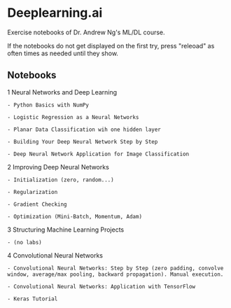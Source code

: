 # Deeplearning.ai
 Exercise notebooks of Dr. Andrew Ng's ML/DL course.
 
 If the notebooks do not get displayed on the first try, press "releoad" as often times as needed until they show.

## Notebooks

1 Neural Networks and Deep Learning

	- Python Basics with NumPy
	
	- Logistic Regression as a Neural Networks
	
	- Planar Data Classification wih one hidden layer
	
	- Building Your Deep Neural Network Step by Step
	
	- Deep Neural Network Application for Image Classification

2 Improving Deep Neural Networks

	- Initialization (zero, random...)
	
	- Regularization
	
	- Gradient Checking
	
	- Optimization (Mini-Batch, Momentum, Adam)
	
3 Structuring Machine Learning Projects

	- (no labs)

4 Convolutional Neural Networks

	- Convolutional Neural Networks: Step by Step (zero padding, convolve window, average/max pooling, backward propagation). Manual execution.
	
	- Convolutional Neural Networks: Application with TensorFlow
	
	- Keras Tutorial
